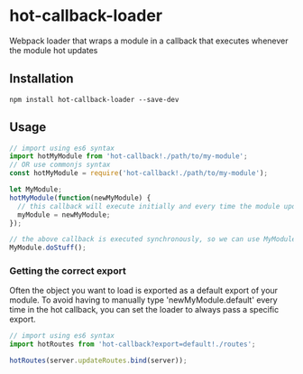 # hot-callback-loader
Webpack loader that wraps a module in a callback that executes whenever the module hot updates

## Installation
`npm install hot-callback-loader --save-dev`

## Usage
```javascript
// import using es6 syntax
import hotMyModule from 'hot-callback!./path/to/my-module';
// OR use commonjs syntax
const hotMyModule = require('hot-callback!./path/to/my-module');

let MyModule;
hotMyModule(function(newMyModule) {
  // this callback will execute initially and every time the module updates
  myModule = newMyModule;
});

// the above callback is executed synchronously, so we can use MyModule now
MyModule.doStuff();
```

### Getting the correct export
Often the object you want to load is exported as a default export of your module. To avoid
having to manually type 'newMyModule.default' every time in the hot callback, you can 
set the loader to always pass a specific export.

```javascript
// import using es6 syntax
import hotRoutes from 'hot-callback?export=default!./routes';

hotRoutes(server.updateRoutes.bind(server));
```

